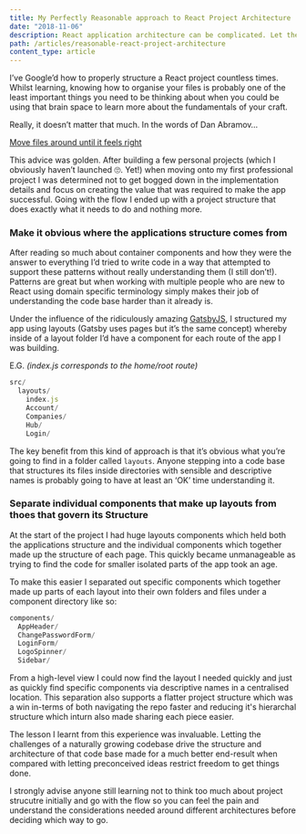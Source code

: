 ```yaml
---
title: My Perfectly Reasonable approach to React Project Architecture
date: "2018-11-06"
description: React application architecture can be complicated. Let the challenges you face drive the decisions you make
path: /articles/reasonable-react-project-architecture
content_type: article
---
```


I’ve Google’d how to properly structure a React project countless times. Whilst learning, knowing how to organise your files is probably one of the least important things you need to be thinking about when you could be using that brain space to learn more about the fundamentals of your craft.

Really, it doesn’t matter that much. In the words of Dan Abramov…

[Move files around until it feels right](http://react-file-structure.surge.sh/)

This advice was golden. After building a few personal projects (which I obviously haven’t launched 🙄. Yet!) when moving onto my first professional project I was determined not to get bogged down in the implementation details and focus on creating the value that was required to make the app successful. Going with the flow I ended up with a project structure that does exactly what it needs to do and nothing more.

### Make it obvious where the applications structure comes from

After reading so much about container components and how they were the answer to everything I’d tried to write code in a way that attempted to support these patterns without really understanding them (I still don’t!). Patterns are great but when working with multiple people who are new to React using domain specific terminology simply makes their job of understanding the code base harder than it already is.

Under the influence of the ridiculously amazing [GatsbyJS](https://www.gatsbyjs.org/), I structured my app using layouts (Gatsby uses pages but it’s the same concept) whereby inside of a layout folder I’d have a component for each route of the app I was building.

E.G. _(index.js corresponds to the home/root route)_

```javascript
src/
  layouts/
    index.js
    Account/
    Companies/
    Hub/
    Login/
```

The key benefit from this kind of approach is that it’s obvious what you’re going to find in a folder called `layouts`. Anyone stepping into a code base that structures its files inside directories with sensible and descriptive names is probably going to have at least an ‘OK’ time understanding it.

### Separate individual components that make up layouts from thoes that govern its Structure

At the start of the project I had huge layouts components which held both the applications structure and the individual components which together made up the structure of each page. This quickly became unmanageable as trying to find the code for smaller isolated parts of the app took an age.

To make this easier I separated out specific components which together made up parts of each layout into their own folders and files under a component directory like so:

```javascript
components/
  AppHeader/
  ChangePasswordForm/
  LoginForm/
  LogoSpinner/
  Sidebar/
```

From a high-level view I could now find the layout I needed quickly and just as quickly find specific components via descriptive names in a centralised location. This separation also supports a flatter project structure which was a win in-terms of both navigating the repo faster and reducing it's hierarchal structure which inturn also made sharing each piece easier.

The lesson I learnt from this experience was invaluable. Letting the challenges of a naturally growing codebase drive the structure and architecture of that code base made for a much better end-result when compared with letting preconceived ideas restrict freedom to get things done.

I strongly advise anyone still learning not to think too much about project strucutre initially and go with the flow so you can feel the pain and understand the considerations needed around different architectures before deciding which way to go.
